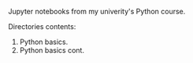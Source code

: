 Jupyter notebooks from my univerity's Python course.

Directories contents:
1. Python basics.
2. Python basics cont. 